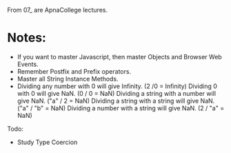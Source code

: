 From 07_ are ApnaCollege lectures.

# Notes:

- If you want to master Javascript, then master Objects and Browser Web Events.
- Remember Postfix and Prefix operators.
- Master all String Instance Methods.
- Dividing any number with 0 will give Infinity. (2 /0 = Infinity)
  Dividing 0 with 0 will give NaN. (0 / 0 = NaN)
  Dividing a string with a number will give NaN. ("a" / 2 = NaN)
  Dividing a string with a string will give NaN. ("a" / "b" = NaN)
  Dividing a number with a string will give NaN. (2 / "a" = NaN)

Todo:

- Study Type Coercion
